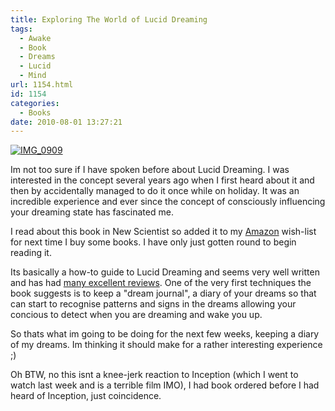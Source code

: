 ```yaml
---
title: Exploring The World of Lucid Dreaming
tags:
  - Awake
  - Book
  - Dreams
  - Lucid
  - Mind
url: 1154.html
id: 1154
categories:
  - Books
date: 2010-08-01 13:27:21
---
```


[![](https://mikecann.co.uk/wp-content/uploads/2010/08/IMG_0909.jpg "IMG_0909")](https://mikecann.co.uk/wp-content/uploads/2010/08/IMG_0909.jpg)

Im not too sure if I have spoken before about Lucid Dreaming. I was interested in the concept several years ago when I first heard about it and then by accidentally managed to do it once while on holiday. It was an incredible experience and ever since the concept of consciously influencing your dreaming state has fascinated me.
<!-- more -->
I read about this book in New Scientist so added it to my [Amazon](https://www.amazon.co.uk/Exploring-World-Dreaming-Stephen-LaBerge/dp/0345420128/ref=sr_1_2?ie=UTF8&amp;s=books&amp;qid=1280669165&amp;sr=8-2) wish-list for next time I buy some books. I have only just gotten round to begin reading it.

Its basically a how-to guide to Lucid Dreaming and seems very well written and has had [many excellent reviews](https://www.amazon.co.uk/Exploring-World-Dreaming-Stephen-LaBerge/dp/0345420128/ref=sr_1_2?ie=UTF8&amp;s=books&amp;qid=1280669165&amp;sr=8-2). One of the very first techniques the book suggests is to keep a "dream journal", a diary of your dreams so that can start to recognise patterns and signs in the dreams allowing your concious to detect when you are dreaming and wake you up.

So thats what im going to be doing for the next few weeks, keeping a diary of my dreams. Im thinking it should make for a rather interesting experience ;)

Oh BTW, no this isnt a knee-jerk reaction to Inception (which I went to watch last week and is a terrible film IMO), I had book ordered before I had heard of Inception, just coincidence.